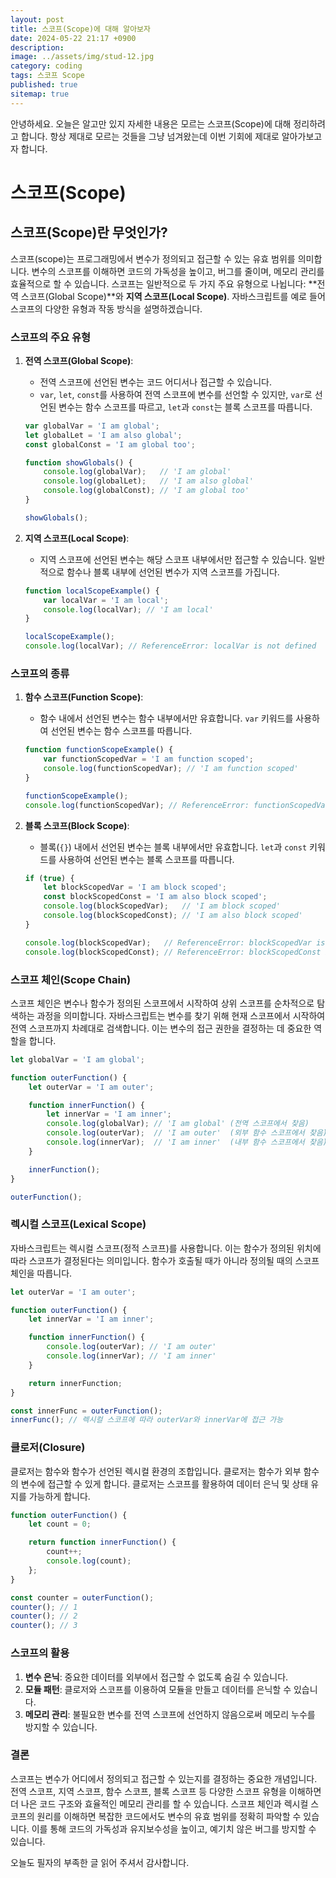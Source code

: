 ```yaml
---
layout: post
title: 스코프(Scope)에 대해 알아보자
date: 2024-05-22 21:17 +0900
description: 
image: ../assets/img/stud-12.jpg
category: coding
tags: 스코프 Scope
published: true
sitemap: true
---
```


안녕하세요. 오늘은 알고만 있지 자세한 내용은 모르는 스코프(Scope)에 대해 정리하려고 합니다. 항상 제대로 모르는 것들을 그냥 넘겨왔는데 이번 기회에 제대로 알아가보고자 합니다.

# 스코프(Scope)

## 스코프(Scope)란 무엇인가?

스코프(scope)는 프로그래밍에서 변수가 정의되고 접근할 수 있는 유효 범위를 의미합니다. 변수의 스코프를 이해하면 코드의 가독성을 높이고, 버그를 줄이며, 메모리 관리를 효율적으로 할 수 있습니다. 스코프는 일반적으로 두 가지 주요 유형으로 나뉩니다: **전역 스코프(Global Scope)**와 **지역 스코프(Local Scope)**. 자바스크립트를 예로 들어 스코프의 다양한 유형과 작동 방식을 설명하겠습니다.

### 스코프의 주요 유형

1. **전역 스코프(Global Scope)**:
   - 전역 스코프에 선언된 변수는 코드 어디서나 접근할 수 있습니다.
   - `var`, `let`, `const`를 사용하여 전역 스코프에 변수를 선언할 수 있지만, `var`로 선언된 변수는 함수 스코프를 따르고, `let`과 `const`는 블록 스코프를 따릅니다.

    ```javascript
    var globalVar = 'I am global';
    let globalLet = 'I am also global';
    const globalConst = 'I am global too';

    function showGlobals() {
        console.log(globalVar);   // 'I am global'
        console.log(globalLet);   // 'I am also global'
        console.log(globalConst); // 'I am global too'
    }

    showGlobals();
    ```

2. **지역 스코프(Local Scope)**:
   - 지역 스코프에 선언된 변수는 해당 스코프 내부에서만 접근할 수 있습니다. 일반적으로 함수나 블록 내부에 선언된 변수가 지역 스코프를 가집니다.

    ```javascript
    function localScopeExample() {
        var localVar = 'I am local';
        console.log(localVar); // 'I am local'
    }

    localScopeExample();
    console.log(localVar); // ReferenceError: localVar is not defined
    ```

### 스코프의 종류

1. **함수 스코프(Function Scope)**:
   - 함수 내에서 선언된 변수는 함수 내부에서만 유효합니다. `var` 키워드를 사용하여 선언된 변수는 함수 스코프를 따릅니다.

    ```javascript
    function functionScopeExample() {
        var functionScopedVar = 'I am function scoped';
        console.log(functionScopedVar); // 'I am function scoped'
    }

    functionScopeExample();
    console.log(functionScopedVar); // ReferenceError: functionScopedVar is not defined
    ```

2. **블록 스코프(Block Scope)**:
   - 블록(`{}`) 내에서 선언된 변수는 블록 내부에서만 유효합니다. `let`과 `const` 키워드를 사용하여 선언된 변수는 블록 스코프를 따릅니다.

    ```javascript
    if (true) {
        let blockScopedVar = 'I am block scoped';
        const blockScopedConst = 'I am also block scoped';
        console.log(blockScopedVar);   // 'I am block scoped'
        console.log(blockScopedConst); // 'I am also block scoped'
    }

    console.log(blockScopedVar);   // ReferenceError: blockScopedVar is not defined
    console.log(blockScopedConst); // ReferenceError: blockScopedConst is not defined
    ```

### 스코프 체인(Scope Chain)

스코프 체인은 변수나 함수가 정의된 스코프에서 시작하여 상위 스코프를 순차적으로 탐색하는 과정을 의미합니다. 자바스크립트는 변수를 찾기 위해 현재 스코프에서 시작하여 전역 스코프까지 차례대로 검색합니다. 이는 변수의 접근 권한을 결정하는 데 중요한 역할을 합니다.

```javascript
let globalVar = 'I am global';

function outerFunction() {
    let outerVar = 'I am outer';

    function innerFunction() {
        let innerVar = 'I am inner';
        console.log(globalVar); // 'I am global' (전역 스코프에서 찾음)
        console.log(outerVar);  // 'I am outer'  (외부 함수 스코프에서 찾음)
        console.log(innerVar);  // 'I am inner'  (내부 함수 스코프에서 찾음)
    }

    innerFunction();
}

outerFunction();
```

### 렉시컬 스코프(Lexical Scope)

자바스크립트는 렉시컬 스코프(정적 스코프)를 사용합니다. 이는 함수가 정의된 위치에 따라 스코프가 결정된다는 의미입니다. 함수가 호출될 때가 아니라 정의될 때의 스코프 체인을 따릅니다.

```javascript
let outerVar = 'I am outer';

function outerFunction() {
    let innerVar = 'I am inner';

    function innerFunction() {
        console.log(outerVar); // 'I am outer'
        console.log(innerVar); // 'I am inner'
    }

    return innerFunction;
}

const innerFunc = outerFunction();
innerFunc(); // 렉시컬 스코프에 따라 outerVar와 innerVar에 접근 가능
```

### 클로저(Closure)

클로저는 함수와 함수가 선언된 렉시컬 환경의 조합입니다. 클로저는 함수가 외부 함수의 변수에 접근할 수 있게 합니다. 클로저는 스코프를 활용하여 데이터 은닉 및 상태 유지를 가능하게 합니다.

```javascript
function outerFunction() {
    let count = 0;

    return function innerFunction() {
        count++;
        console.log(count);
    };
}

const counter = outerFunction();
counter(); // 1
counter(); // 2
counter(); // 3
```

### 스코프의 활용

1. **변수 은닉**: 중요한 데이터를 외부에서 접근할 수 없도록 숨길 수 있습니다.
2. **모듈 패턴**: 클로저와 스코프를 이용하여 모듈을 만들고 데이터를 은닉할 수 있습니다.
3. **메모리 관리**: 불필요한 변수를 전역 스코프에 선언하지 않음으로써 메모리 누수를 방지할 수 있습니다.

### 결론

스코프는 변수가 어디에서 정의되고 접근할 수 있는지를 결정하는 중요한 개념입니다. 전역 스코프, 지역 스코프, 함수 스코프, 블록 스코프 등 다양한 스코프 유형을 이해하면 더 나은 코드 구조와 효율적인 메모리 관리를 할 수 있습니다. 스코프 체인과 렉시컬 스코프의 원리를 이해하면 복잡한 코드에서도 변수의 유효 범위를 정확히 파악할 수 있습니다. 이를 통해 코드의 가독성과 유지보수성을 높이고, 예기치 않은 버그를 방지할 수 있습니다.

오늘도 필자의 부족한 글 읽어 주셔서 감사합니다.